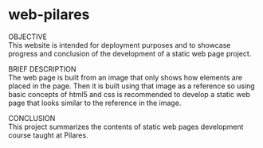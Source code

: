 # web-pilares

OBJECTIVE  
  This website is intended for deployment purposes and to showcase progress and conclusion of the development of a static web page project.  
    
BRIEF DESCRIPTION  
  The web page is built from an image that only shows how elements are placed in the page.
  Then it is built using that image as a reference so using basic concepts of html5 and css is recommended to 
  develop a static web page that looks similar to the reference in the image.  
  
CONCLUSION  
  This project summarizes the contents of static web pages development course taught at Pilares.
